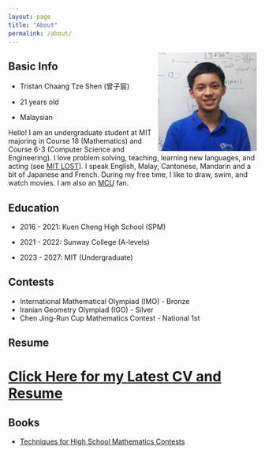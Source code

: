 ```yaml
---
layout: page
title: "About"
permalink: /about/
---
```


<img align="right" src="/downloads/ProfilePic.jpg" alt="Profile Picture" style="height: 200px; width:200px;"/>

## Basic Info

* Tristan Chaang Tze Shen (曾子宸)

* 21 years old

* Malaysian


Hello! I am an undergraduate student at MIT majoring in Course 18 (Mathematics) and Course 6-3 (Computer Science and Engineering). I love problem solving, teaching, learning new languages, and acting (see [MIT LOST](https://lost.mit.edu)). I speak English, Malay, Cantonese, Mandarin and a bit of Japanese and French. During my free time, I like to draw, swim, and watch movies. I am also an [MCU](https://en.wikipedia.org/wiki/Marvel_Cinematic_Universe) fan.


## Education

* 2016 - 2021: Kuen Cheng High School (SPM)

* 2021 - 2022: Sunway College (A-levels)

* 2023 - 2027: MIT (Undergraduate)

## Contests

* International Mathematical Olympiad (IMO) - Bronze
* Iranian Geometry Olympiad (IGO) - Silver
* Chen Jing-Run Cup Mathematics Contest - National 1st

## Resume

# [Click Here for my Latest CV and Resume](resume.md)

## Books

* [Techniques for High School Mathematics Contests](https://tristanchaang.github.io/mybook/)
